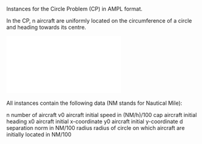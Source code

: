 Instances for the Circle Problem (CP) in AMPL format. 

In the CP, n aircraft are uniformly located on the circumference of a circle and heading towards its centre.

![CP with n=7 aircraft](CP7.pdf)

All instances contain the following data (NM stands for Nautical Mile):

n number of aircraft
v0 aircraft initial speed in (NM/h)/100
cap aircraft initial heading
x0 aircraft initial x-coordinate
y0 aircraft initial y-coordinate
d separation norm in NM/100
radius radius of circle on which aircraft are initially located in NM/100

